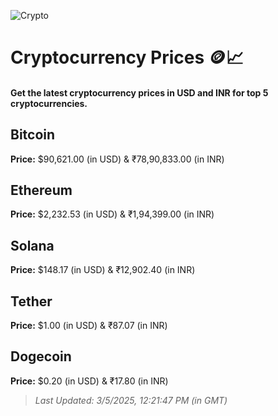 
![Crypto](https://www.techguide.com.au/wp-content/uploads/2020/11/crypto3.jpeg)

# Cryptocurrency Prices 🪙📈

#### Get the latest cryptocurrency prices in USD and INR for top 5 cryptocurrencies.

## Bitcoin

**Price:** $90,621.00 (in USD) & ₹78,90,833.00 (in INR)

## Ethereum

**Price:** $2,232.53 (in USD) & ₹1,94,399.00 (in INR)

## Solana

**Price:** $148.17 (in USD) & ₹12,902.40 (in INR)

## Tether

**Price:** $1.00 (in USD) & ₹87.07 (in INR)

## Dogecoin

**Price:** $0.20 (in USD) & ₹17.80 (in INR)

> _Last Updated: 3/5/2025, 12:21:47 PM (in GMT)_
